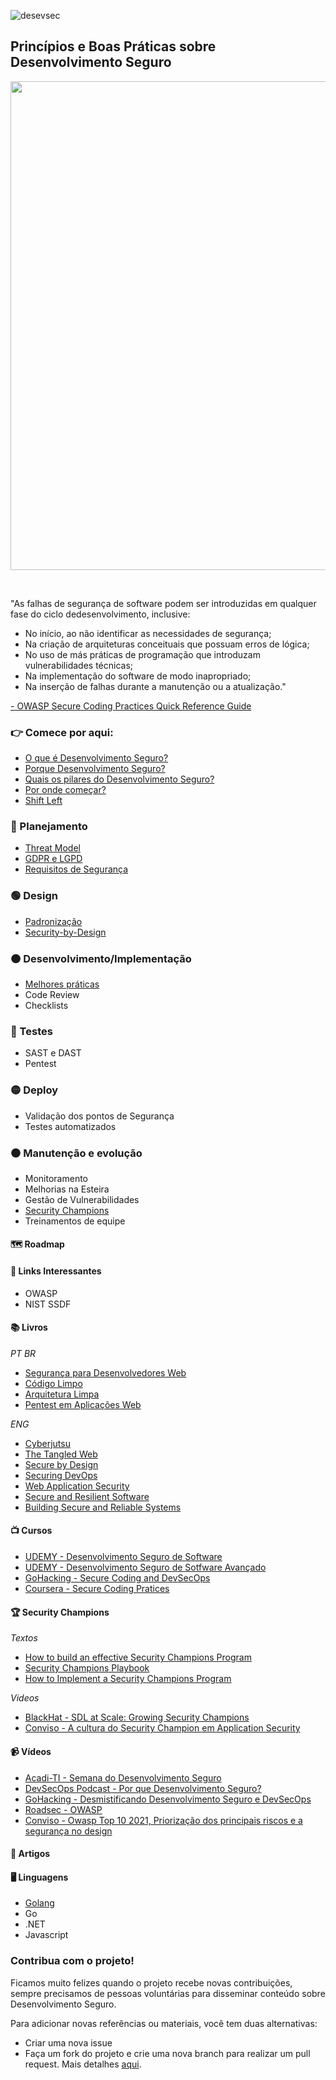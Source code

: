 ![desevsec](https://user-images.githubusercontent.com/37185061/175793495-359760d6-6e65-4d74-a765-797030b4d36d.png)

## Princípios e Boas Práticas sobre Desenvolvimento Seguro

<p align="center">  
<img src="https://res.cloudinary.com/hy4kyit2a/f_auto,fl_lossy,q_70/learn/modules/application-security-planning/protect-applications-with-a-secure-development-lifecycle/images/e5e5b7bb90e48733c284c5055cf9bf39_ck-4-iu-960-a-000-j-12-b-14-dzue-69-x.png" width="782"/>

</p>

<br />

 "As   falhas   de   segurança   de   software   podem   ser   introduzidas   em   qualquer   fase   do   ciclo   dedesenvolvimento, inclusive:
 
- No início, ao não identificar as necessidades de segurança;
- Na criação de arquiteturas conceituais que possuam erros de lógica;
- No uso de más práticas de programação que introduzam vulnerabilidades técnicas;
- Na implementação do software de modo inapropriado;
- Na inserção de falhas durante a manutenção ou a atualização."
  
[- OWASP Secure Coding Practices  Quick Reference Guide](https://owasp.org/www-project-secure-coding-practices-quick-reference-guide/migrated_content)
<br />

### :point_right:	Comece por aqui: 

- [O que é Desenvolvimento Seguro?](https://github.com/wh0isdxk/DesenvolvimentoSeguro/blob/main/Conceitos/Fundamentos.md#o-que-%C3%A9-desenvolvimento-seguro)
- [Porque Desenvolvimento Seguro?](https://github.com/wh0isdxk/DesenvolvimentoSeguro/blob/main/Conceitos/Fundamentos.md#porque-desenvolvimento-seguro)
- [Quais os pilares do Desenvolvimento Seguro?](https://github.com/wh0isdxk/DesenvolvimentoSeguro/blob/main/Conceitos/Fundamentos.md#quais-os-pilares-do-desenvolvimento-seguro)
- [Por onde começar?](https://github.com/wh0isdxk/DesenvolvimentoSeguro/blob/main/Conceitos/Fundamentos.md#por-onde-come%C3%A7ar)
- [Shift Left](https://github.com/wh0isdxk/DesenvolvimentoSeguro/blob/main/Conceitos/Fundamentos.md#shift-left)


### :large_blue_circle:  Planejamento

- [Threat Model](https://github.com/wh0isdxk/DesenvolvimentoSeguro/blob/main/1-Planejamento.md#threat-model)
- [GDPR e LGPD](https://github.com/wh0isdxk/DesenvolvimentoSeguro/blob/main/1-Planejamento.md#gdpr-e-lgpd)
- [Requisitos de Segurança](https://github.com/wh0isdxk/DesenvolvimentoSeguro/blob/main/1-Planejamento.md#requisitos-de-seguran%C3%A7a)
 
### :green_circle:  Design

- [Padronização](https://github.com/wh0isdxk/DesenvolvimentoSeguro/blob/main/1-Planejamento.md#padroniza%C3%A7%C3%A3o)
- [Security-by-Design](https://github.com/wh0isdxk/Security-by-Design)
   
### :orange_circle: Desenvolvimento/Implementação

- [Melhores práticas](https://github.com/wh0isdxk/DesenvolvimentoSeguro/blob/main/3-Desenvolvimento.md#desenvolvimento)
- Code Review 
- Checklists 
  
### :red_circle:  Testes

- SAST e DAST 
- Pentest 
  
### :yellow_circle:  Deploy

- Validação dos pontos de Segurança 
- Testes automatizados
  
### :black_circle:  Manutenção e evolução

- Monitoramento 
- Melhorias na Esteira 
- Gestão de Vulnerabilidades 
- [Security Champions](https://github.com/wh0isdxk/DesenvolvimentoSeguro/blob/main/SecurityChampions.md#security-champions)
- Treinamentos de equipe 

#### :world_map:	 Roadmap 

#### :link:	Links Interessantes 
- OWASP 
- NIST SSDF

#### :books:	Livros 
*PT BR*
- [Segurança para Desenvolvedores Web](https://www.amazon.com.br/Seguran%C3%A7a-Para-Desenvolvedores-Web-JavaScript/dp/8575224840/ref=sr_1_21?keywords=web+security&qid=1636284781&sprefix=web+se%2Caps%2C208&sr=8-21&ufe=app_do%3Aamzn1.fos.6d798eae-cadf-45de-946a-f477d47705b9)
- [Código Limpo](https://www.amazon.com.br/C%C3%B3digo-limpo-Robert-C-Martin/dp/8576082675/ref=sr_1_1?__mk_pt_BR=%C3%85M%C3%85%C5%BD%C3%95%C3%91&crid=1ETDZUTWLKJX7&keywords=codigo+limpo&qid=1636284943&sprefix=codigo+limpo+%2Caps%2C193&sr=8-1&ufe=app_do%3Aamzn1.fos.6d798eae-cadf-45de-946a-f477d47705b9)
- [Arquitetura Limpa](https://www.amazon.com.br/Arquitetura-Limpa-Artes%C3%A3o-Estrutura-Software/dp/8550804606/ref=sr_1_2?__mk_pt_BR=%C3%85M%C3%85%C5%BD%C3%95%C3%91&crid=1ETDZUTWLKJX7&keywords=codigo+limpo&qid=1636284980&sprefix=codigo+limpo+%2Caps%2C193&sr=8-2&ufe=app_do%3Aamzn1.fos.6d798eae-cadf-45de-946a-f477d47705b9)
- [Pentest em Aplicações Web](https://novatec.com.br/livros/pentest-em-aplicacoes-web/)

*ENG*
- [Cyberjutsu](https://www.amazon.com.br/Cyberjutsu-Cybersecurity-Modern-Ben-McCarty/dp/1718500548/ref=sr_1_32?__mk_pt_BR=%C3%85M%C3%85%C5%BD%C3%95%C3%91&crid=1ZEPHUNAH4N34&keywords=no+press+starch&qid=1636285019&sprefix=no+press+starch%2Caps%2C193&sr=8-32&ufe=app_do%3Aamzn1.fos.6a09f7ec-d911-4889-ad70-de8dd83c8a74)
- [The Tangled Web](https://www.amazon.com.br/Tangled-Web-Securing-Modern-Applications/dp/1593273886/ref=sr_1_17?keywords=web+security&qid=1636284781&sprefix=web+se%2Caps%2C208&sr=8-17&ufe=app_do%3Aamzn1.fos.4bddec23-2dcf-4403-8597-e1a02442043d)
- [Secure by Design](https://www.amazon.com.br/Secure-Design_p1-Dan-Bergh-Johnsson/dp/1617294357/ref=sr_1_3?keywords=secure+code&qid=1636284633&sprefix=secure+%2Caps%2C233&sr=8-3&ufe=app_do%3Aamzn1.fos.e05b01e0-91a7-477e-a514-15a32325a6d6)
- [Securing DevOps](https://www.amazon.com.br/Securing-DevOps-Safe-services-Julien-Vehent/dp/1617294136/ref=sr_1_32?keywords=secure+code&qid=1636284684&sprefix=secure+%2Caps%2C233&sr=8-32&ufe=app_do%3Aamzn1.fos.e05b01e0-91a7-477e-a514-15a32325a6d6)
- [Web Application Security](https://www.amazon.com.br/Web-Application-Security-Andrew-Hoffman/dp/1492053112/ref=sr_1_3?keywords=web+security&qid=1636284754&sprefix=web+se%2Caps%2C208&sr=8-3&ufe=app_do%3Aamzn1.fos.4bddec23-2dcf-4403-8597-e1a02442043d)
- [Secure and Resilient Software](https://www.amazon.com.br/Secure-Resilient-Software-Requirements-Testing/dp/0367382148/ref=sr_1_1?__mk_pt_BR=%C3%85M%C3%85%C5%BD%C3%95%C3%91&crid=14T7YC86JN6CC&keywords=Secure+and+Resilient+Software&qid=1636285468&sprefix=secure+and+resilient+software+%2Caps%2C382&sr=8-1&ufe=app_do%3Aamzn1.fos.25548f35-0de7-44b3-b28e-0f56f3f96147)
- [Building Secure and Reliable Systems](https://www.amazon.com.br/s?k=no+press+starch&__mk_pt_BR=%C3%85M%C3%85%C5%BD%C3%95%C3%91&crid=1ZEPHUNAH4N34&sprefix=no+press+starch%2Caps%2C193&ref=nb_sb_noss)

#### :tv:	Cursos 
- [UDEMY - Desenvolvimento Seguro de Software](https://www.udemy.com/course/desenvolvimento-seguro-de-software/)
- [UDEMY - Desenvolvimento Seguro de Sotfware Avançado](https://www.udemy.com/course/desenvolvimento-seguro-de-software-avancado/)
- [GoHacking - Secure Coding and DevSecOps](https://gohacking.com.br/curso/gohacking-secure-coding-and-devsecops)
- [Coursera - Secure Coding Pratices](https://www.coursera.org/specializations/secure-coding-practices)

#### :trophy:	Security Champions 
*Textos*
- [How to build an effective Security Champions Program](https://safecode.org/how-to-build-an-effective-security-champions-program/)
- [Security Champions Playbook](https://github.com/c0rdis/security-champions-playbook)
- [How to Implement a Security Champions Program](https://www.darkreading.com/careers-and-people/how-to-implement-a-security-champions-program)

*Videos*
- [BlackHat - SDL at Scale: Growing Security Champions](https://www.youtube.com/watch?v=gpGl3guuyDw)
- [Conviso - A cultura do Security Champion em Application Security](https://www.youtube.com/watch?v=-BRG-6eh2bE)

#### :video_camera:	Vídeos 
- [Acadi-TI - Semana do Desenvolvimento Seguro](https://www.youtube.com/watch?v=6Zm5_rcf6EQ)
- [DevSecOps Podcast - Por que Desenvolvimento Seguro?](https://www.youtube.com/watch?v=95K_fDDUSnc)
- [GoHacking - Desmistificando Desenvolvimento Seguro e DevSecOps](https://www.youtube.com/watch?v=oZc0SNpdOaI)
- [Roadsec - OWASP](https://www.youtube.com/watch?v=erwu5LsHJQc)
- [Conviso - Owasp Top 10 2021, Priorização dos principais riscos e a segurança no design](https://www.youtube.com/watch?v=A0K7f0jDphQ)

#### :page_with_curl:	Artigos 

#### :desktop_computer:	Linguagens 

- [Golang](https://github.com/wh0isdxk/DesenvolvimentoSeguro/blob/main/GolangSecurity.md)
- Go 
- .NET 
- Javascript

### Contribua com o projeto!

Ficamos muito felizes quando o projeto recebe novas contribuições, sempre precisamos de pessoas voluntárias para disseminar conteúdo sobre Desenvolvimento Seguro. 

Para adicionar novas referências ou materiais, você tem duas alternativas:

- Criar uma nova issue
- Faça um fork do projeto e crie uma nova branch para realizar um pull request. Mais detalhes [aqui](https://help.github.com/pt/enterprise/2.17/user/github/collaborating-with-issues-and-pull-requests/creating-a-pull-request-from-a-fork).